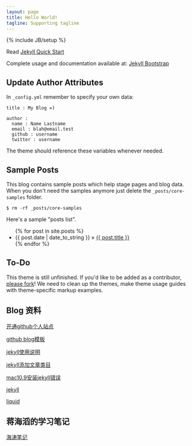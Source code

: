 ```yaml
---
layout: page
title: Hello World!
tagline: Supporting tagline
---
```

{% include JB/setup %}

Read [Jekyll Quick Start](http://jekyllbootstrap.com/usage/jekyll-quick-start.html)

Complete usage and documentation available at: [Jekyll Bootstrap](http://jekyllbootstrap.com)

## Update Author Attributes

In `_config.yml` remember to specify your own data:
    
    title : My Blog =)
    
    author :
      name : Name Lastname
      email : blah@email.test
      github : username
      twitter : username

The theme should reference these variables whenever needed.
    
## Sample Posts

This blog contains sample posts which help stage pages and blog data.
When you don't need the samples anymore just delete the `_posts/core-samples` folder.

    $ rm -rf _posts/core-samples

Here's a sample "posts list".

<ul class="posts">
  {% for post in site.posts %}
    <li><span>{{ post.date | date_to_string }}</span> &raquo; <a href="{{ BASE_PATH }}{{ post.url }}">{{ post.title }}</a></li>
  {% endfor %}
</ul>

## To-Do

This theme is still unfinished. If you'd like to be added as a contributor, [please fork](http://github.com/plusjade/jekyll-bootstrap)!
We need to clean up the themes, make theme usage guides with theme-specific markup examples.


## Blog 资料 
[开通github个人站点](https://pages.github.com/)

[github blog模板](https://github.com/plusjade/jekyll-bootstrap/)

[jekyll使用说明](http://www.zhanxin.info/jekyll/2013-08-07-jekyll-basic-usage.html)

[jekyll添加文章类目](http://pizn.github.io/2012/02/23/use-category-plugin-for-jekyll-blog.html)

[mac10.9安装jekyll错误](http://v5sheji.com/archives/mac-xcode5-1-gem-jekyll-error.html)

[jekyll](http://jekyllrb.com/docs/posts/)

[liquid](https://github.com/shopify/liquid/wiki/liquid-for-designers)


## 蒋海滔的学习笔记
[海涛笔记](https://code.google.com/p/hatter-source-code/wiki/Study_CPU_Intel)
